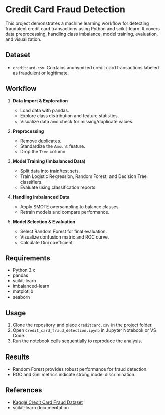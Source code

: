 # Credit Card Fraud Detection

This project demonstrates a machine learning workflow for detecting fraudulent credit card transactions using Python and scikit-learn. It covers data preprocessing, handling class imbalance, model training, evaluation, and visualization.

## Dataset

- `creditcard.csv`: Contains anonymized credit card transactions labeled as fraudulent or legitimate.

## Workflow

1. **Data Import & Exploration**
   - Load data with pandas.
   - Explore class distribution and feature statistics.
   - Visualize data and check for missing/duplicate values.

2. **Preprocessing**
   - Remove duplicates.
   - Standardize the `Amount` feature.
   - Drop the `Time` column.

3. **Model Training (Imbalanced Data)**
   - Split data into train/test sets.
   - Train Logistic Regression, Random Forest, and Decision Tree classifiers.
   - Evaluate using classification reports.

4. **Handling Imbalanced Data**
   - Apply SMOTE oversampling to balance classes.
   - Retrain models and compare performance.

5. **Model Selection & Evaluation**
   - Select Random Forest for final evaluation.
   - Visualize confusion matrix and ROC curve.
   - Calculate Gini coefficient.

## Requirements

- Python 3.x
- pandas
- scikit-learn
- imbalanced-learn
- matplotlib
- seaborn

## Usage

1. Clone the repository and place `creditcard.csv` in the project folder.
2. Open `Credit_card_fraud_detection.ipynb` in Jupyter Notebook or VS Code.
3. Run the notebook cells sequentially to reproduce the analysis.

## Results

- Random Forest provides robust performance for fraud detection.
- ROC and Gini metrics indicate strong model discrimination.

## References

- [Kaggle Credit Card Fraud Dataset](https://www.kaggle.com/datasets/mlg-ulb/creditcardfraud)
- scikit-learn documentation
